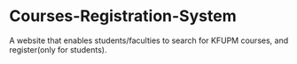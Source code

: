 # Courses-Registration-System
A website that enables students/faculties to search for KFUPM courses,  and register(only for students).

